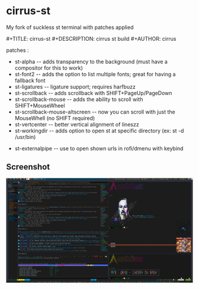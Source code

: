 # cirrus-st
My fork of suckless st terminal  with patches applied

#+TITLE: cirrus-st
#+DESCRIPTION: cirrus st build
#+AUTHOR: cirrus

 patches :
+ st-alpha -- adds transparency to the background (must have a compositor for this to work)
+ st-font2 -- adds the option to list multiple fonts; great for having a fallback font
+ st-ligatures -- ligature support; requires harfbuzz
+ st-scrollback -- adds scrollback with SHIFT+PageUp/PageDown
+ st-scrollback-mouse -- adds the ability to scroll with SHIFT+MouseWheel
+ st-scrollback-mouse-altscreen -- now you can scroll with just the MouseWhell (no SHIFT required)
+ st-vertcenter -- better vertical alignment of lineszz
+ st-workingdir -- adds option to open st at specific directory (ex: st -d /usr/bin)
* st-externalpipe -- use to open shown urls in rofi/dmenu with keybind

Screenshot
----------------------------
![Screenshot](/screenshot.png)
